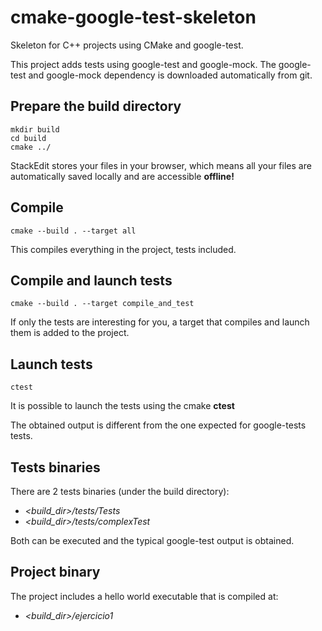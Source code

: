 # cmake-google-test-skeleton

Skeleton for C++ projects using CMake and google-test.

This project adds tests using google-test and google-mock.
The google-test and google-mock dependency is downloaded automatically from git.

## Prepare the build directory

```
mkdir build
cd build
cmake ../
```
StackEdit stores your files in your browser, which means all your files are automatically saved locally and are accessible **offline!**

## Compile

```
cmake --build . --target all
```
This compiles everything in the project, tests included.

## Compile and launch tests

```
cmake --build . --target compile_and_test
```
If only the tests are interesting for you, a target that compiles and launch them is added to the project.

## Launch tests

```
ctest
```
It is possible to launch the tests using the cmake **ctest**

The obtained output is different from the one expected for google-tests tests.

## Tests binaries

There are 2 tests binaries (under the build directory):
* *<build_dir>/tests/Tests*
* *<build_dir>/tests/complexTest*

Both can be executed and the typical google-test output is obtained.

## Project binary

The project includes a hello world executable that is compiled at:
* *<build_dir>/ejercicio1*
